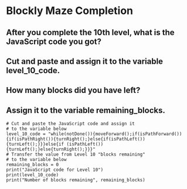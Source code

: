 # Blockly Maze Completion
## After you complete the 10th level, what is the JavaScript code you got? 
## Cut and paste and assign it to the variable level_10_code.

## How many blocks did you have left? 
## Assign it to the variable remaining_blocks.
```
# Cut and paste the JavaScript code and assign it 
# to the variable below 
level_10_code = "while(notDone()){moveForward();if(isPathForward()){if(isPathRight()){turnRight();}else{if(isPathLeft()){turnLeft();}}}else{if (isPathLeft()){turnLeft();}else{turnRight();}}}"
# Transfer the value from Level 10 "blocks remaining"
# to the variable below 
remaining_blocks = 0 
print("JavaScript code for Level 10")
print(level_10_code)
print("Number of blocks remaining", remaining_blocks)
```
